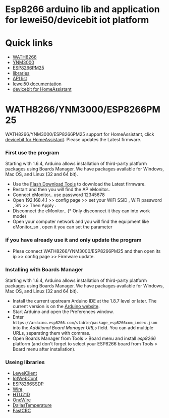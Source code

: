 Esp8266 arduino lib and application for lewei50/devicebit iot platform
===========================================

# Quick links

- [WATH8266](/WATH8266)
- [YNM3000](/YNM3000)
- [ESP8266PM25](/ESP8266PM25)
- [libraries](/libraries)
- [API list](https://www.lewei50.com/dev/apiList?version=1&sk=71)
- [lewei50 documentation](https://www.kancloud.cn/lewei50/lewei50-usermanual/811104)
- [devicebit for HomeAssistant](https://github.com/lewei50/homeassistant/tree/master/custom_components/devicebit)



# WATH8266/YNM3000/ESP8266PM25

WATH8266/YNM3000/ESP8266PM25 support for HomeAssistant, click [devicebit for HomeAssistant](https://github.com/lewei50/homeassistant/tree/master/custom_components/devicebit). Please updates the Latest firmware. 

### First use the program

Starting with 1.6.4, Arduino allows installation of third-party platform packages using Boards Manager. We have packages available for Windows, Mac OS, and Linux (32 and 64 bit).

- Use the [Flash Download Tools](https://www.espressif.com/en/support/download/other-tools) to download the Latest firmware.
- Restart and then you will find the AP eMonitor..
- Connect eMonitor.. use password 12345678 
- Open 192.168.4.1 >> config page >> set your WiFi SSID , WiFi password , SN >> Then Apply .
- Disconnect the eMonitor.. (* Only disconnect it they can into work mode)
- Open your computer network and you will find the equipment like eMonitor_sn , open it you can set the parameter

### if you have already use it and only update the program
- Plese connect WATH8266/YNM3000/ESP8266PM25 and then open its ip >> config page >> Firmware update.

### Installing with Boards Manager

Starting with 1.6.4, Arduino allows installation of third-party platform packages using Boards Manager. We have packages available for Windows, Mac OS, and Linux (32 and 64 bit).

- Install the current upstream Arduino IDE at the 1.8.7 level or later. The current version is on the [Arduino website](https://www.arduino.cc/en/main/software).
- Start Arduino and open the Preferences window.
- Enter ```https://arduino.esp8266.com/stable/package_esp8266com_index.json``` into the *Additional Board Manager URLs* field. You can add multiple URLs, separating them with commas.
- Open Boards Manager from Tools > Board menu and install *esp8266* platform (and don't forget to select your ESP8266 board from Tools > Board menu after installation).

### Useing libraries

- [LeweiClient](/libraries/LeweiClient)
- [IotWebConf](https://github.com/prampec/IotWebConf)
- [ESP8266SSDP](/libraries/ESP8266SSDP)
- [Wire](https://www.arduino.cc/en/Reference/Wire)
- [HTU21D](https://github.com/enjoyneering/HTU21D)
- [OneWire](https://github.com/PaulStoffregen/OneWire)
- [DallasTemperature](https://github.com/milesburton/Arduino-Temperature-Control-Library)
- [FastCRC](https://github.com/FrankBoesing/FastCRC)
